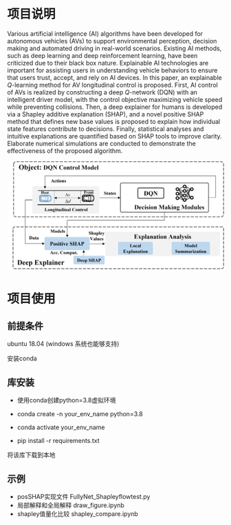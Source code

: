 # 项目说明
Various artificial intelligence (AI) algorithms have been developed for autonomous vehicles (AVs) to support environmental perception, decision making and automated driving in real-world scenarios. Existing AI methods, such as deep learning and deep reinforcement learning, have been criticized due to their black box nature. Explainable AI technologies are important for assisting users in understanding vehicle behaviors to ensure that users trust, accept, and rely on AI devices. In this paper, an explainable $Q$-learning method for AV longitudinal control is proposed. First, AI control of AVs is realized by constructing a deep $Q$-network (DQN) with an intelligent driver model, with the control objective maximizing vehicle speed while preventing collisions. Then, a deep explainer for humans is developed via a Shapley additive explanation (SHAP), and a novel positive SHAP method that defines new base values is proposed to explain how individual state features contribute to decisions. Finally, statistical analyses and intuitive explanations are quantified based on SHAP tools to improve clarity. Elaborate numerical simulations are conducted to demonstrate the effectiveness of the proposed algorithm.

![PosSHAP](https://github.com/limeng-1234/Pos_Shap/blob/master/framework.png)

# 项目使用
## 前提条件
ubuntu 18.04 (windows 系统也能够支持)

安装conda

## 库安装

* 使用conda创建python=3.8虚拟环境  

* conda create -n your_env_name python=3.8

* conda activate your_env_name

* pip install -r requirements.txt

将该库下载到本地

## 示例
*  posSHAP实现文件 FullyNet_Shapleyflowtest.py
*  局部解释和全局解释 draw_figure.ipynb
*  shapley值量化比较 shapley_compare.ipynb
